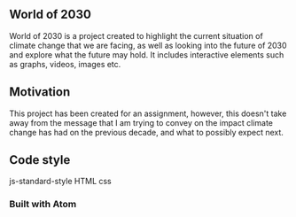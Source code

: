 <h2>World of 2030</h2>
World of 2030 is a project created to highlight the current situation of climate change that we are facing, as well as looking
into the future of 2030 and explore what the future may hold. It includes interactive elements such as graphs, videos, images etc. 

<h2>Motivation</h2>
This project has been created for an assignment, however, this doesn't take away from the message that I am trying to convey on
the impact climate change has had on the previous decade, and what to possibly expect next.

<h2>Code style</h2>

js-standard-style HTML css

<h3>Built with Atom</h3>
